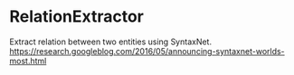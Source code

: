 # RelationExtractor
Extract relation between two entities using SyntaxNet. https://research.googleblog.com/2016/05/announcing-syntaxnet-worlds-most.html
